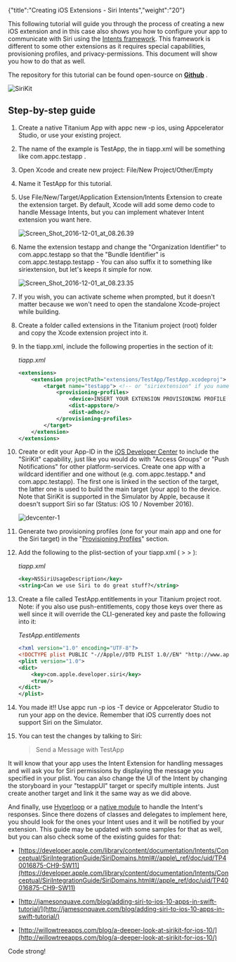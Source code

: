 {"title":"Creating iOS Extensions - Siri Intents","weight":"20"}

This following tutorial will guide you through the process of creating a new iOS extension and in this case also shows you how to configure your app to communicate with Siri using the [Intents framework](https://developer.apple.com/reference/intents). This framework is different to some other extensions as it requires special capabilities, provisioning profiles, and privacy-permissions. This document will show you how to do that as well.

The repository for this tutorial can be found open-source on **[Github](https://github.com/appcelerator-developer-relations/ios-extensions-sample-sirikit)** .

![SiriKit](/Images/appc/download/attachments/49152581/SiriKit.png)

## Step-by-step guide

1. Create a native Titanium App with appc new -p ios, using Appcelerator Studio, or use your existing project.

2. The name of the example is TestApp, the <id> in tiapp.xml will be something like com.appc.testapp .

3. Open Xcode and create new project: File/New Project/Other/Empty

4. Name it TestApp for this tutorial.

5. Use File/New/Target/Application Extension/Intents Extension to create the extension target. By default, Xcode will add some demo code to handle Message Intents, but you can implement whatever Intent extension you want here.

    ![Screen_Shot_2016-12-01_at_08.26.39](/Images/appc/download/attachments/49152581/Screen_Shot_2016-12-01_at_08.26.39.png)
6. Name the extension testapp and change the "Organization Identifier" to com.appc.testapp so that the "Bundle Identifier" is com.appc.testapp.testapp - You can also suffix it to something like siriextension, but let's keeps it simple for now.

    ![Screen_Shot_2016-12-01_at_08.23.35](/Images/appc/download/attachments/49152581/Screen_Shot_2016-12-01_at_08.23.35.png)
7. If you wish, you can activate scheme when prompted, but it doesn't matter because we won't need to open the standalone Xcode-project while building.

8. Create a folder called extensions in the Titanium project (root) folder and copy the Xcode extension project into it.

9. In the tiapp.xml, include the following properties in the <ios> section of it:

    *tiapp.xml*

    ```xml
    <extensions>
        <extension projectPath="extensions/TestApp/TestApp.xcodeproj">
            <target name="testapp"> <!-- or "siriextension" if you name the target differently -->
                <provisioning-profiles>
                    <device>INSERT YOUR EXTENSION PROVISIONING PROFILE ID HERE</device>
                    <dist-appstore/>
                    <dist-adhoc/>
                </provisioning-profiles>
            </target>
        </extension>
    </extensions>
    ```

10. Create or edit your App-ID in the [iOS Developer Center](https://developer.apple.com/account/ios/identifier/bundle) to include the "SiriKit" capability, just like you would do with "Access Groups" or "Push Notifications" for other platform-services. Create one app with a wildcard identifier and one without (e.g. com.appc.testapp.\* and com.appc.testapp). The first one is linked in the <provisioning-profiles> section of the target, the latter one is used to build the main target (your app) to the device. Note that SiriKit is supported in the Simulator by Apple, because it doesn't support Siri so far (Status: iOS 10 / November 2016).

    ![devcenter-1](/Images/appc/download/attachments/49152581/devcenter-1.png)
11. Generate two provisioning profiles (one for your main app and one for the Siri target) in the "[Provisioning Profiles](https://developer.apple.com/account/ios/profile/limited)" section.

12. Add the following to the plist-section of your tiapp.xml (<tiapp> > <ios> > <plist>):

    *tiapp.xml*

    ```xml
    <key>NSSiriUsageDescription</key>
    <string>Can we use Siri to do great stuff?</string>
    ```

13. Create a file called TestApp.entitlements in your Titanium project root. Note: if you also use push-entitlements, copy those keys over there as well since it will override the CLI-generated key and paste the following into it:

    *TestApp.entitlements*

    ```xml
    <?xml version="1.0" encoding="UTF-8"?>
    <!DOCTYPE plist PUBLIC "-//Apple//DTD PLIST 1.0//EN" "http://www.apple.com/DTDs/PropertyList-1.0.dtd">
    <plist version="1.0">
    <dict>
        <key>com.apple.developer.siri</key>
        <true/>
    </dict>
    </plist>
    ```

14. You made it!! Use appc run -p ios -T device or Appcelerator Studio to run your app on the device. Remember that iOS currently does not support Siri on the Simulator.

15. You can test the changes by talking to Siri:

    > Send a Message with TestApp

It will know that your app uses the Intent Extension for handling messages and will ask you for Siri permissions by displaying the message you specified in your plist. You can also change the UI of the Intent by changing the storyboard in your "testappUI" target or specify multiple intents. Just create another target and link it the same way as we did above.

And finally, use [Hyperloop](https://www.appcelerator.com/mobile-app-development-products/hyperloop/) or a [native module](/docs/appc/Titanium_SDK/Titanium_SDK_How-tos/Extending_Titanium_Mobile/iOS_Module_Development_Guide/iOS_Module_Quick_Start/) to handle the Intent's responses. Since there dozens of classes and delegates to implement here, you should look for the ones your Intent uses and it will be notified by your extension. This guide may be updated with some samples for that as well, but you can also check some of the existing guides for that:

* [https://developer.apple.com/library/content/documentation/Intents/Conceptual/SiriIntegrationGuide/SiriDomains.html#//apple\_ref/doc/uid/TP40016875-CH9-SW11](https://developer.apple.com/library/content/documentation/Intents/Conceptual/SiriIntegrationGuide/SiriDomains.html#//apple_ref/doc/uid/TP40016875-CH9-SW11)

* [http://jamesonquave.com/blog/adding-siri-to-ios-10-apps-in-swift-tutorial/](http://jamesonquave.com/blog/adding-siri-to-ios-10-apps-in-swift-tutorial/)

* [http://willowtreeapps.com/blog/a-deeper-look-at-sirikit-for-ios-10/](http://willowtreeapps.com/blog/a-deeper-look-at-sirikit-for-ios-10/)

Code strong!
